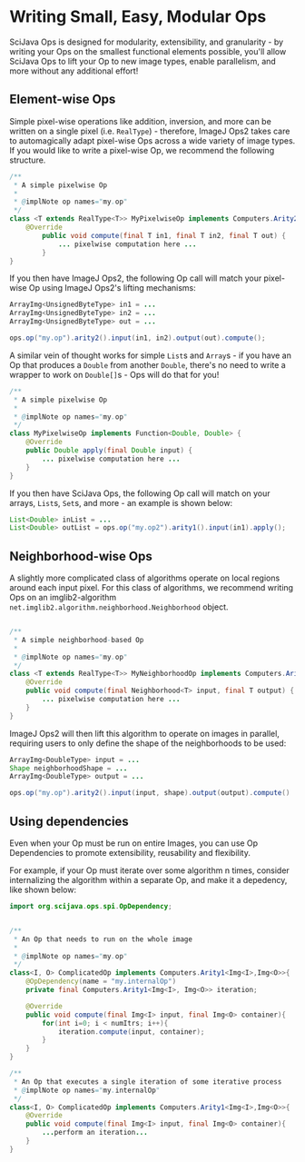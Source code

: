 # Writing Small, Easy, Modular Ops

SciJava Ops is designed for modularity, extensibility, and granularity - by writing your Ops on the smallest functional elements possible, you'll allow SciJava Ops to lift your Op to new image types, enable parallelism, and more without any additional effort!

## Element-wise Ops

Simple pixel-wise operations like addition, inversion, and more can be written on a single pixel (i.e. `RealType`) - therefore, ImageJ Ops2 takes care to automagically adapt pixel-wise Ops across a wide variety of image types. If you would like to write a pixel-wise Op, we recommend the following structure.

```java
/**
 * A simple pixelwise Op
 * 
 * @implNote op names="my.op"
 */
class <T extends RealType<T>> MyPixelwiseOp implements Computers.Arity2<T, T, T> {
	@Override
        public void compute(final T in1, final T in2, final T out) {
            ... pixelwise computation here ...
        }
}
```

If you then have ImageJ Ops2, the following Op call will match your pixel-wise Op using ImageJ Ops2's lifting mechanisms:

```java
ArrayImg<UnsignedByteType> in1 = ...
ArrayImg<UnsignedByteType> in2 = ...
ArrayImg<UnsignedByteType> out = ...

ops.op("my.op").arity2().input(in1, in2).output(out).compute();
```

A similar vein of thought works for simple `List`s and `Array`s - if you have an Op that produces a `Double` from another `Double`, there's no need to write a wrapper to work on `Double[]`s - Ops will do that for you!

```java
/**
 * A simple pixelwise Op
 *
 * @implNote op names="my.op"
 */
class MyPixelwiseOp implements Function<Double, Double> {
    @Override
    public Double apply(final Double input) {
        ... pixelwise computation here ...
    }
}
```

If you then have SciJava Ops, the following Op call will match on your arrays, `List`s, `Set`s, and more - an example is shown below:

```java
List<Double> inList = ...
List<Double> outList = ops.op("my.op2").arity1().input(in1).apply();
```

## Neighborhood-wise Ops

A slightly more complicated class of algorithms operate on local regions around each input pixel. For this class of algorithms, we recommend writing Ops on an imglib2-algorithm `net.imglib2.algorithm.neighborhood.Neighborhood` object. 

```java

/**
 * A simple neighborhood-based Op
 *
 * @implNote op names="my.op"
 */
class <T extends RealType<T>> MyNeighborhoodOp implements Computers.Arity1<Neighborhood<T>, T> {
	@Override
	public void compute(final Neighborhood<T> input, final T output) {
        ... pixelwise computation here ...
	}
}
```

ImageJ Ops2 will then lift this algorithm to operate on images in parallel, requiring users to only define the shape of the neighborhoods to be used:

```java
ArrayImg<DoubleType> input = ...
Shape neighborhoodShape = ...
ArrayImg<DoubleType> output = ...

ops.op("my.op").arity2().input(input, shape).output(output).compute()
```

## Using dependencies

Even when your Op must be run on entire Images, you can use Op Dependencies to promote extensibility, reusability and flexibility.

For example, if your Op must iterate over some algorithm n times, consider internalizing the algorithm within a separate Op, and make it a depedency, like shown below:

```java
import org.scijava.ops.spi.OpDependency;


/**
 * An Op that needs to run on the whole image
 *
 * @implNote op names="my.op"
 */
class<I, O> ComplicatedOp implements Computers.Arity1<Img<I>,Img<O>>{
    @OpDependency(name = "my.internalOp")
    private final Computers.Arity1<Img<I>, Img<O>> iteration;

    @Override
    public void compute(final Img<I> input, final Img<O> container){
        for(int i=0; i < numItrs; i++){
            iteration.compute(input, container);
		}
    }
}

/**
 * An Op that executes a single iteration of some iterative process
 * @implNote op names="my.internalOp"
 */
class<I, O> ComplicatedOp implements Computers.Arity1<Img<I>,Img<O>>{
    @Override
    public void compute(final Img<I> input, final Img<O> container){
        ...perform an iteration...
    }
}
```
